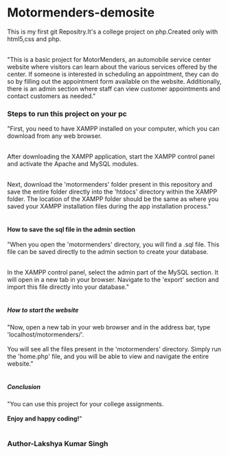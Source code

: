 # Motormenders-demosite
This is my first git Repositry.It's a college project on php.Created only with html5,css and php.<br><br>

"This is a basic project for MotorMenders, an automobile service center website where visitors can learn about the various services offered by the center. If someone is interested in scheduling an appointment, they can do so by filling out the appointment form available on the website. Additionally, there is an admin section where staff can view customer appointments and contact customers as needed."<br>

<h3>Steps to run this project on your pc</h3>
"First, you need to have XAMPP installed on your computer, which you can download from any web browser.<br><br>

After downloading the XAMPP application, start the XAMPP control panel and activate the Apache and MySQL modules.<br><br>

Next, download the 'motormenders' folder present in this repository and save the entire folder directly into the 'htdocs' directory within the XAMPP folder. The location of the XAMPP folder should be the same as where you saved your XAMPP installation files during the app installation process."<br><br>

<h4>How to save the sql file in the admin section</h4>
"When you open the 'motormenders' directory, you will find a .sql file. This file can be saved directly to the admin section to create your database.<br><br>

In the XAMPP control panel, select the admin part of the MySQL section. It will open in a new tab in your browser. Navigate to the 'export' section and import this file directly into your database."<br><br>

<h5>How to start the website</h5>
"Now, open a new tab in your web browser and in the address bar, type 'localhost/motormenders/'.<br><br>
You will see all the files present in the 'motormenders' directory. Simply run the 'home.php' file, and you will be able to view and navigate the entire website."<br><br>

<h5>Conclusion</h5>
"You can use this project for your college assignments.<br><br>
<b>Enjoy and happy coding!</b>"<br><br>
<h3>Author-Lakshya Kumar Singh</h3>
